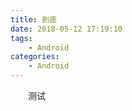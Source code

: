 ```yaml
---
title: 到底
date: 2018-05-12 17:19:10
tags:
	- Android
categories:
	- Android
---
```


&emsp;&emsp;测试

